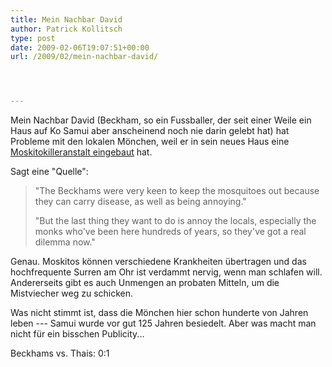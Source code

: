 ```yaml
---
title: Mein Nachbar David
author: Patrick Kollitsch
type: post
date: 2009-02-06T19:07:51+00:00
url: /2009/02/mein-nachbar-david/




---
```

Mein Nachbar David (Beckham, so ein Fussballer, der seit einer Weile ein Haus auf Ko Samui aber anscheinend noch nie darin gelebt hat) hat Probleme mit den lokalen Mönchen, weil er in sein neues Haus eine [Moskitokilleranstalt eingebaut][1] hat. 

Sagt eine "Quelle": 

> "The Beckhams were very keen to keep the mosquitoes out because they can carry disease, as well as being annoying."
> 
> "But the last thing they want to do is annoy the locals, especially the monks who've been here hundreds of years, so they've got a real dilemma now."

Genau. Moskitos können verschiedene Krankheiten übertragen und das hochfrequente Surren am Ohr ist verdammt nervig, wenn man schlafen will. Andererseits gibt es auch Unmengen an probaten Mitteln, um die Mistviecher weg zu schicken. 

Was nicht stimmt ist, dass die Mönchen hier schon hunderte von Jahren leben --- Samui wurde vor gut 125 Jahren besiedelt. Aber was macht man nicht für ein bisschen Publicity...

Beckhams vs. Thais: 0:1

 [1]: http://www.exposay.com/v/27264/david-victoria-beckham-upset-buddhist-monks-thailand/
